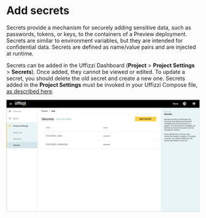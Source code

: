 # Add secrets  

Secrets provide a mechanism for securely adding sensitive data, such as passwords, tokens, or keys, to the containers of a Preview deployment. Secrets are similar to environment variables, but they are intended for confidential data. Secrets are defined as name/value pairs and are injected at runtime. 

Secrets can be added in the Uffizzi Dashboard (**Project** > **Project Settings** > **Secrets**). Once added, they cannot be viewed or edited. To update a secret, you should delete the old secret and create a new one. Secrets added in the **Project Settings** must be invoked in your Uffizzi Compose file, [as described here](../references/compose-spec.md#secrets-configuration-refernce).
&nbsp;  

![](../assets/images/secrets.png)

